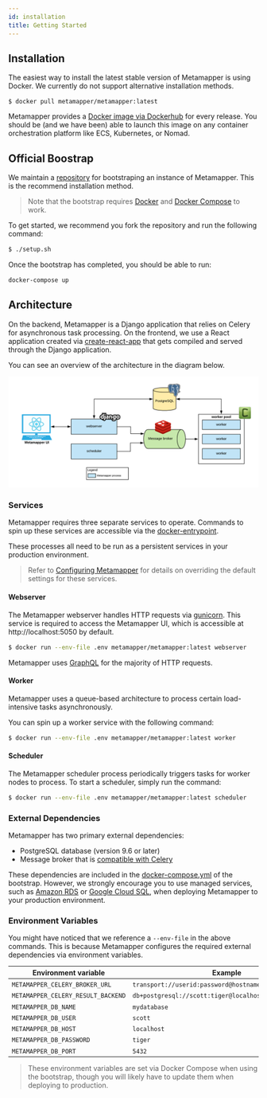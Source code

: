 ```yaml
---
id: installation
title: Getting Started
---
```


## Installation

The easiest way to install the latest stable version of Metamapper is using Docker. We currently do not support alternative installation methods.

```
$ docker pull metamapper/metamapper:latest
```

Metamapper provides a [Docker image via Dockerhub](https://hub.docker.com/r/metamapper/metamapper) for every release. You should be (and we have been) able to launch this image on any container orchestration platform like ECS, Kubernetes, or Nomad.

## Official Boostrap

We maintain a [repository](https://github.com/metamapper-io/metamapper-setup) for bootstraping an instance of Metamapper. This is the recommend installation method.

> Note that the bootstrap requires [Docker](https://www.docker.com/) and [Docker Compose](https://docs.docker.com/compose/) to work.

To get started, we recommend you fork the repository and run the following command:

```bash
$ ./setup.sh
```

Once the bootstrap has completed, you should be able to run:

```bash
docker-compose up
```

## Architecture

On the backend, Metamapper is a Django application that relies on Celery for asynchronous task processing. On the frontend, we use a React application created via [create-react-app](https://github.com/facebook/create-react-app) that gets compiled and served through the Django application.

You can see an overview of the architecture in the diagram below.

![Metamapper architecture](/img/architecture.png)

### Services

Metamapper requires three separate services to operate. Commands to spin up these services are accessible via the [docker-entrypoint](https://github.com/metamapper-io/metamapper/blob/master/bin/docker-entrypoint).

These processes all need to be run as a persistent services in your production environment.

> Refer to [Configuring Metamapper](installation--configuring-metamapper) for details on overriding the default settings for these services.

#### Webserver

The Metamapper webserver handles HTTP requests via [gunicorn](https://docs.gunicorn.org/en/stable/configure.html). This service is required to access the Metamapper UI, which is accessible at http://localhost:5050 by default.

```bash
$ docker run --env-file .env metamapper/metamapper:latest webserver
```

Metamapper uses [GraphQL](https://graphql.org/) for the majority of HTTP requests.

#### Worker

Metamapper uses a queue-based architecture to process certain load-intensive tasks asynchronously.

You can spin up a worker service with the following command:

```bash
$ docker run --env-file .env metamapper/metamapper:latest worker
```

#### Scheduler

The Metamapper scheduler process periodically triggers tasks for worker nodes to process. To start a scheduler, simply run the command:

```bash
$ docker run --env-file .env metamapper/metamapper:latest scheduler
```

### External Dependencies

Metamapper has two primary external dependencies:

- PostgreSQL database (version 9.6 or later)
- Message broker that is [compatible with Celery](https://docs.celeryproject.org/en/latest/getting-started/brokers/)

These dependencies are included in the [docker-compose.yml](https://github.com/metamapper-io/metamapper-setup/blob/master/docker-compose.yml) of the bootstrap. However, we strongly encourage you to use managed services, such as [Amazon RDS](https://aws.amazon.com/rds/) or [Google Cloud SQL](https://cloud.google.com/sql), when deploying Metamapper to your production environment.

### Environment Variables

You might have noticed that we reference a `--env-file` in the above commands. This is because Metamapper configures the required external dependencies via environment variables.

| Environment variable               | Example |
|------------------------------------|---------|
| `METAMAPPER_CELERY_BROKER_URL`     | `transport://userid:password@hostname:port/name`
| `METAMAPPER_CELERY_RESULT_BACKEND` | `db+postgresql://scott:tiger@localhost:5432/mydatabase`
| `METAMAPPER_DB_NAME`               | `mydatabase`
| `METAMAPPER_DB_USER`               | `scott`
| `METAMAPPER_DB_HOST`               | `localhost`
| `METAMAPPER_DB_PASSWORD`           | `tiger`
| `METAMAPPER_DB_PORT`               | `5432`

> These environment variables are set via Docker Compose when using the bootstrap, though you will likely have to update them when deploying to production.


